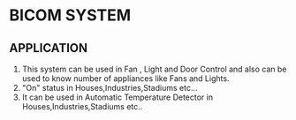 # BICOM SYSTEM
## APPLICATION
   1. This system can be used in Fan , Light and Door Control and also can be used to know number of appliances like Fans and Lights.
   2. "On" status in Houses,Industries,Stadiums etc... 
   3. It can be used in Automatic Temperature Detector in Houses,Industries,Stadiums etc..


